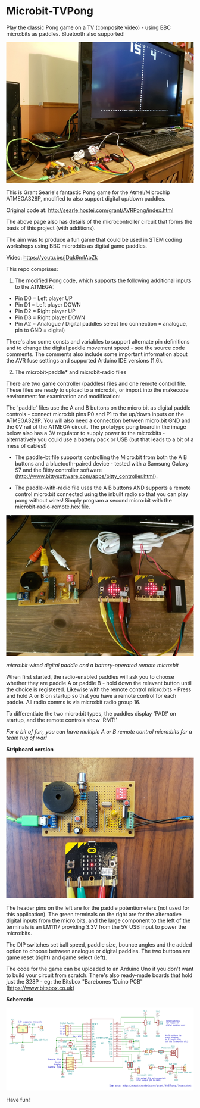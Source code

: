 # Microbit-TVPong

Play the classic Pong game on a TV (composite video) - using BBC micro:bits as paddles. Bluetooth also supported!

![Image](onscreen.jpg)
 	
This is Grant Searle's fantastic Pong game for the Atmel/Microchip ATMEGA328P, modified to also support digital up/down paddles.

Original code at: http://searle.hostei.com/grant/AVRPong/index.html

The above page also has details of the microcontroller circuit that forms the basis of this project (with additions).

The aim was to produce a fun game that could be used in STEM coding workshops using BBC micro:bits as digital game paddles.

Video: https://youtu.be/jDqk6mIApZk

This repo comprises:

1) The modified Pong code, which supports the following additional inputs to the ATMEGA:

* Pin D0 = Left player UP
* Pin D1 = Left player DOWN
* Pin D2 = Right player UP
* Pin D3 = Right player DOWN
* Pin A2 = Analogue / Digital paddles select (no connection = analogue, pin to GND = digital)

There's also some consts and variables to support alternate pin definitions and to change the digital paddle movement speed -
see the source code comments. The comments also include some important information about the AVR fuse settings and supported
Arduino IDE versions (1.6).

2) The microbit-paddle* and microbit-radio files

There are two game controller (paddles) files and one remote control file. These files are ready to upload to a micro:bit, or import into the makecode environment for examination and modification:

The 'paddle' files use the A and B buttons on the micro:bit as digital paddle controls - connect micro:bit pins P0 and P1 
to the up/down inputs on the ATMEGA328P. You will also need a connection between micro:bit GND and the 0V rail of the ATMEGA circuit. The prototype pong board in the image below also has a 3V regulator to supply power to the micro:bits - alternatively you could use a battery pack or USB (but that leads to a bit of a mess of cables!)

* The paddle-bt file supports controlling the Micro:bit from both the A B buttons and a bluetooth-paired device - tested with a Samsung Galaxy S7 and the Bitty controller software (http://www.bittysoftware.com/apps/bitty_controller.html).

* The paddle-with-radio file uses the A B buttons AND supports a remote control micro:bit connected using the inbuilt radio so that you can play pong without wires! Simply program a second micro:bit with the microbit-radio-remote.hex file.

![Image](microbits.jpg)

*micro:bit wired digital paddle and a battery-operated remote micro:bit*

When first started, the radio-enabled paddles will ask you to choose whether they are paddle A or paddle B - hold down the relevant button until the choice is registered. Likewise with the remote control micro:bits - Press and hold A or B on startup so that you have a remote control for each paddle. All radio comms is via micro:bit radio group 16.

To differentiate the two micro:bit types, the paddles display 'PAD!' on startup, and the remote controls show 'RMT!'

*For a bit of fun, you can have multiple A or B remote control micro:bits for a team tug of war!*

**Stripboard version**

![Image](bitpong.jpg)

The header pins on the left are for the paddle potentiometers (not used for this application). The green terminals on the right are for the alternative digital inputs from the micro:bits, and the large component to the left of the terminals is an LM1117 providing 3.3V from the 5V USB input to power the micro:bits.

The DIP switches set ball speed, paddle size, bounce angles and the added option to choose between analogue or digital paddles. The two buttons are game reset (right) and game select (left).

The code for the game can be uploaded to an Arduino Uno if you don't want to build your circuit from scratch. There's also ready-made boards that hold just the 328P - eg: the Bitsbox "Barebones 'Duino PCB" (https://www.bitsbox.co.uk) 

**Schematic**

![Image](microbit-pong-schematic.png)

Have fun!
